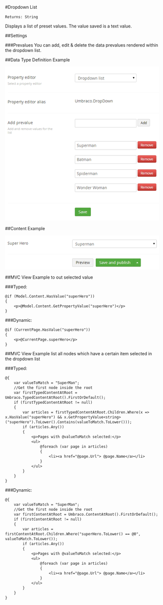 #Dropdown List

`Returns: String`

Displays a list of preset values. The value saved is a text value.

##Settings

###Prevalues
You can add, edit & delete the data prevalues rendered within the dropdown list.

##Data Type Definition Example

![Dropdown List Data Type Definition](images/Dropdown-List-DataType.png)

##Content Example 

![Downdown List Content](images/Dropdown-List-Content.png)

##MVC View Example to out selected value

###Typed:

    @if (Model.Content.HasValue("superHero"))
    {
        <p>@Model.Content.GetPropertyValue("superHero")</p>
    }

###Dynamic:     
                         
    @if (CurrentPage.HasValue("superHero"))
    {
        <p>@CurrentPage.superHero</p>
    }    

##MVC View Example list all nodes which have a certain item selected in the dropdown list

###Typed:

    @{
        var valueToMatch = "SuperMan";
        //Get the first node inside the root
        var firstTypedContentAtRoot = Umbraco.TypedContentAtRoot().FirstOrDefault();
        if (firstTypedContentAtRoot != null)
        {
            var articles = firstTypedContentAtRoot.Children.Where(x => x.HasValue("superHero") && x.GetPropertyValue<string>("superHero").ToLower().Contains(valueToMatch.ToLower()));
            if (articles.Any())
            {
                <p>Pages with @valueToMatch selected:</p>
                <ul>
                    @foreach (var page in articles)
                    {
                        <li><a href="@page.Url"> @page.Name</a></li>
                    }
                </ul>
            }
        }
    }

###Dynamic:                             

    @{
		var valueToMatch = "SuperMan";
        //Get the first node inside the root
        var firstContentAtRoot = Umbraco.ContentAtRoot().FirstOrDefault();
        if (firstContentAtRoot != null)
        {
            var articles = firstContentAtRoot.Children.Where("superHero.ToLower() == @0", valueToMatch.ToLower());
            if (articles.Any())
            {
                <p>Pages with @valueToMatch selected:</p>
                <ul>
                    @foreach (var page in articles)
                    {
                        <li><a href="@page.Url"> @page.Name</a></li>
                    }                      
                </ul>
            }
        }
    }

